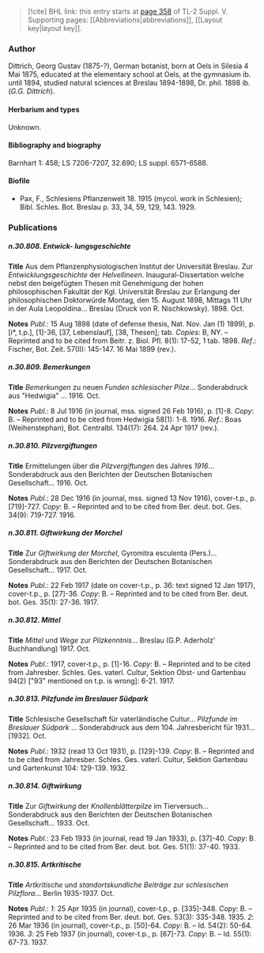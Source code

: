> [!cite] BHL link: this entry starts at [page 358](https://www.biodiversitylibrary.org/item/103833#page/370/mode/1up) of TL-2 Suppl. V.
> Supporting pages: [[Abbreviations|abbreviations]], [[Layout key|layout key]].

### Author

Dittrich, Georg Gustav (1875-?), German botanist, born at Oels in Silesia 4 Mai 1875, educated at the elementary school at Oels, at the gymnasium ib. until 1894, studied natural sciences at Breslau 1894-1898, Dr. phil. 1898 ib. (*G.G. Dittrich*).

#### Herbarium and types

Unknown.

#### Bibliography and biography

Barnhart 1: 458; LS 7206-7207, 32.690; LS suppl. 6571-6588.

#### Biofile

- Pax, F., Schlesiens Pflanzenwelt 18. 1915 (mycol. work in Schlesien); Bibl. Schles. Bot. Breslau p. 33, 34, 59, 129, 143. 1929.

### Publications

##### n.30.808. Entwick- lungsgeschichte

**Title**
Aus dem Pflanzenphysiologischen Institut der Universität Breslau. Zur *Entwicklungsgeschichte* der *Helvellineen*. Inaugural-Dissertation welche nebst den beigefügten Thesen mit Genehmigung der hohen philosophischen Fakultät der Kgl. Universität Breslau zur Erlangung der philosophischen Doktorwürde Montag, den 15. August 1898, Mittags 11 Uhr in der Aula Leopoldina... Breslau (Druck von R. Nischkowsky). 1898. Oct.

**Notes**
*Publ*.: 15 Aug 1898 (date of defense thesis, Nat. Nov. Jan (1) 1899), p. \[i\*, t.p.\], \[1\]-36, \[37, Lebenslauf\], \[38, Thesen\]; tab. *Copies*: B, NY. – Reprinted and to be cited from Beitr. z. Biol. Pfl. 8(1): 17-52, 1 tab. 1898.
*Ref*.: Fischer, Bot. Zeit. 57(II): 145-147. 16 Mai 1899 (rev.).

##### n.30.809. Bemerkungen

**Title**
*Bemerkungen* zu neuen *Funden schlesischer Pilze*... Sonderabdruck aus "Hedwigia" ... 1916. Oct.

**Notes**
*Publ*.: 8 Jul 1916 (in journal, mss. signed 26 Feb 1916), p. \[1\]-8. *Copy*: B. – Reprinted and to be cited from Hedwigia 58(1): 1-8. 1916.
*Ref*.: Boas (Weihenstephan), Bot. Centralbl. 134(17): 264. 24 Apr 1917 (rev.).

##### n.30.810. Pilzvergiftungen

**Title**
Ermittelungen über die *Pilzvergiftungen* des Jahres *1916*... Sonderabdruck aus den Berichten der Deutschen Botanischen Gesellschaft... 1916. Oct.

**Notes**
*Publ*.: 28 Dec 1916 (in journal, mss. signed 13 Nov 1916), cover-t.p., p. \[719\]-727. *Copy*: B. – Reprinted and to be cited from Ber. deut. bot. Ges. 34(9): 719-727. 1916.

##### n.30.811. Giftwirkung der Morchel

**Title**
Zur *Giftwirkung der Morchel*, Gyromitra esculenta (Pers.)... Sonderabdruck aus den Berichten der Deutschen Botanischen Gesellschaft... 1917. Oct.

**Notes**
*Publ*.: 22 Feb 1917 (date on cover-t.p., p. 36: text signed 12 Jan 1917), cover-t.p., p. \[27\]-36.
*Copy*: B. – Reprinted and to be cited from Ber. deut. bot. Ges. 35(1): 27-36. 1917.

##### n.30.812. Mittel

**Title**
*Mittel* und *Wege* zur *Pilzkenntnis*... Breslau (G.P. Aderholz' Buchhandlung) 1917. Oct.

**Notes**
*Publ*.: 1917, cover-t.p., p. \[1\]-16. *Copy*: B. – Reprinted and to be cited from Jahresber. Schles. Ges. vaterl. Cultur, Sektion Obst- und Gartenbau 94(2) \["93" mentioned on t.p. is wrong\]: 6-21. 1917.

##### n.30.813. Pilzfunde im Breslauer Südpark

**Title**
Schlesische Gesellschaft für vaterländische Cultur... *Pilzfunde im Breslauer Südpark* ... Sonderabdruck aus dem 104. Jahresbericht für 1931... \[1932\]. Oct.

**Notes**
*Publ*.: 1932 (read 13 Oct 1931), p. \[129\]-139. *Copy*: B. – Reprinted and to be cited from Jahresber. Schles. Ges. vaterl. Cultur, Sektion Gartenbau und Gartenkunst 104: 129-139. 1932.

##### n.30.814. Giftwirkung

**Title**
Zur *Giftwirkung* der *Knollenblätterpilze* im Tierversuch... Sonderabdruck aus den Berichten der Deutschen Botanischen Gesellschaft... 1933. Oct.

**Notes**
*Publ*.: 23 Feb 1933 (in journal, read 19 Jan 1933), p. \[37\]-40. *Copy*: B. – Reprinted and to be cited from Ber. deut. bot. Ges. 51(1): 37-40. 1933.

##### n.30.815. Artkritische

**Title**
*Artkritische* und *standortskundliche Beiträge* zur *schlesischen Pilzflora*... Berlin 1935-1937. Oct.

**Notes**
*Publ*.: *1*: 25 Apr 1935 (in journal), cover-t.p., p. \[335\]-348. *Copy*: B. – Reprinted and to be cited from Ber. deut. bot. Ges. 53(3): 335-348. 1935.
*2*: 26 Mar 1936 (in journal), cover-t.p., p. \[50\]-64. *Copy*: B. – Id. 54(2): 50-64. 1936.
*3*: 25 Feb 1937 (in journal), cover-t.p., p. \[67\]-73. *Copy*: B. – Id. 55(1): 67-73. 1937.

